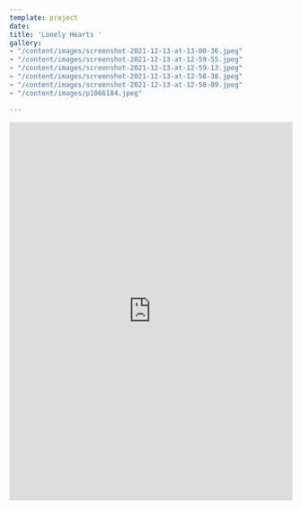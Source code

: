 ```yaml
---
template: project
date: 
title: 'Lonely Hearts '
gallery:
- "/content/images/screenshot-2021-12-13-at-13-00-36.jpeg"
- "/content/images/screenshot-2021-12-13-at-12-59-55.jpeg"
- "/content/images/screenshot-2021-12-13-at-12-59-13.jpeg"
- "/content/images/screenshot-2021-12-13-at-12-58-38.jpeg"
- "/content/images/screenshot-2021-12-13-at-12-58-09.jpeg"
- "/content/images/p1066184.jpeg"

---
```

<div style="padding:133.33% 0 0 0;position:relative;"><iframe src="https://player.vimeo.com/video/656240669?h=cb78d07080&autoplay=1&title=0&byline=0&portrait=0" style="position:absolute;top:0;left:0;width:100%;height:100%;" frameborder="0" allow="autoplay; fullscreen; picture-in-picture" allowfullscreen></iframe></div><script src="https://player.vimeo.com/api/player.js"></script>
